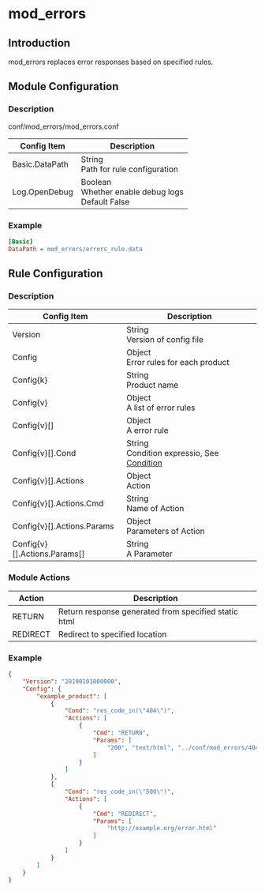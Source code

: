 # mod_errors

## Introduction

mod_errors replaces error responses based on specified rules.

## Module Configuration

### Description

conf/mod_errors/mod_errors.conf

| Config Item          | Description                                 |
| ---------------------| ------------------------------------------- |
| Basic.DataPath       | String<br>Path for rule configuration |
| Log.OpenDebug        | Boolean<br>Whether enable debug logs<br>Default False |

### Example

```ini
[Basic]
DataPath = mod_errors/errors_rule.data
```

## Rule Configuration

### Description

| Config Item | Description                                                |
| ----------- | ---------------------------------------------------------- |
| Version | String<br>Version of config file |
| Config | Object<br>Error rules for each product |
| Config{k} | String<br>Product name |
| Config{v} | Object<br> A list of error rules |
| Config{v}[] | Object<br>A error rule |
| Config{v}[].Cond | String<br>Condition expressio, See [Condition](../../condition/condition_grammar.md) |
| Config{v}[].Actions | Object<br>Action |
| Config{v}[].Actions.Cmd | String<br>Name of Action |
| Config{v}[].Actions.Params | Object<br>Parameters of Action |
| Config{v}[].Actions.Params[] | String<br>A Parameter |

### Module Actions

| Action   | Description            |
| -------- | ---------------------- |
| RETURN   | Return response generated from specified static html |
| REDIRECT | Redirect to specified location |

### Example

```json
{
    "Version": "20190101000000",
    "Config": {
        "example_product": [
            {
                "Cond": "res_code_in(\"404\")",
                "Actions": [
                    {
                        "Cmd": "RETURN",
                        "Params": [
                            "200", "text/html", "../conf/mod_errors/404.html"
                        ]
                    }
                ]
            },
            {
                "Cond": "res_code_in(\"500\")",
                "Actions": [
                    {
                        "Cmd": "REDIRECT",
                        "Params": [
                            "http://example.org/error.html"
                        ]
                    }
                ]
            }
        ]
    }
}
```
